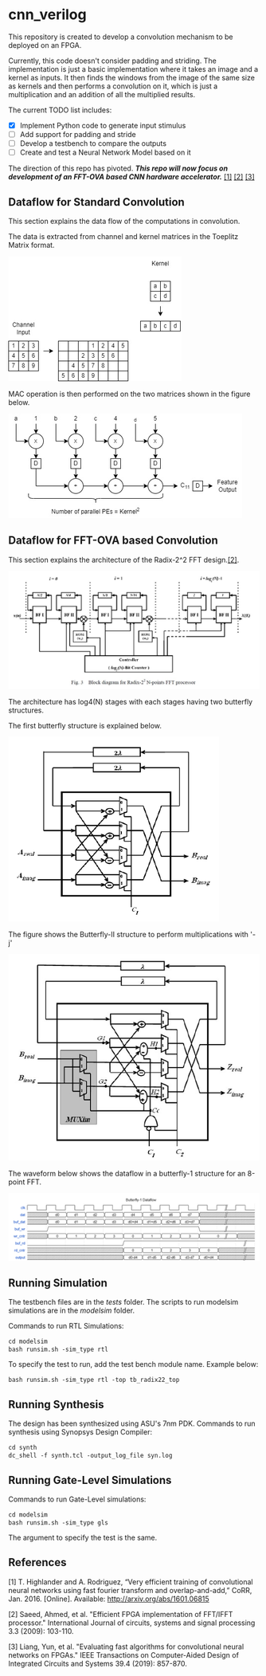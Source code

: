 # cnn_verilog

This repository is created to develop a convolution mechanism to be deployed on an FPGA.

Currently, this code doesn't consider padding and striding. The implementation is just a basic implementation where it takes an image and a kernel as inputs. It then finds the windows from the image of the same size as kernels and then performs a convolution on it, which is just a multiplication and an addition of all the multiplied results.

The current TODO list includes:
- [x] Implement Python code to generate input stimulus
- [ ] Add support for padding and stride
- [ ] Develop a testbench to compare the outputs
- [ ] Create and test a Neural Network Model based on it

The direction of this repo has pivoted. ***This repo will now focus on development of an FFT-OVA based CNN hardware accelerator.*** [[1]](#1) [[2]](#2) [[3]](#3)

## Dataflow for Standard Convolution

This section explains the data flow of the computations in convolution.

The data is extracted from channel and kernel matrices in the Toeplitz Matrix format.

![ARCH](./docs/architecture.jpg)

MAC operation is then performed on the two matrices shown in the figure below.

![MAC_OPS](./docs/convolution_dataflow.jpg)

## Dataflow for FFT-OVA based Convolution

This section explains the architecture of the Radix-2^2 FFT design.[[2]](#2).

![RAD](./docs/fft_arch.jpg)

The architecture has log4(N) stages with each stages having two butterfly structures.

The first butterfly structure is explained below.

![BFI](./docs/bfi.jpg)

The figure shows the Butterfly-II structure to perform multiplications with '-j'

![BFII](./docs/bfii.jpg)

The waveform below shows the dataflow in a butterfly-1 structure for an 8-point FFT.

![BFI_WF](./docs/bfi_wf.png)

## Running Simulation

The testbench files are in the *tests* folder. The scripts to run modelsim simulations are in the *modelsim* folder.

Commands to run RTL Simulations:
```
cd modelsim
bash runsim.sh -sim_type rtl
```

To specify the test to run, add the test bench module name. Example below:
```
bash runsim.sh -sim_type rtl -top tb_radix22_top
```

## Running Synthesis

The design has been synthesized using ASU's 7nm PDK. Commands to run synthesis using Synopsys Design Compiler:
```
cd synth
dc_shell -f synth.tcl -output_log_file syn.log
```

## Running Gate-Level Simulations

Commands to run Gate-Level simulations:
```
cd modelsim
bash runsim.sh -sim_type gls
```

The argument to specify the test is the same.

## References

<a id="1">[1]</a>
T. Highlander and A. Rodriguez, “Very efficient training of convolutional neural networks using fast fourier transform and overlap-and-add,” CoRR, Jan. 2016. [Online]. Available: http://arxiv.org/abs/1601.06815

<a id="2">[2]</a>
Saeed, Ahmed, et al. "Efficient FPGA implementation of FFT/IFFT processor." International Journal of circuits, systems and signal processing 3.3 (2009): 103-110.

<a id="3">[3]</a>
Liang, Yun, et al. "Evaluating fast algorithms for convolutional neural networks on FPGAs." IEEE Transactions on Computer-Aided Design of Integrated Circuits and Systems 39.4 (2019): 857-870.

